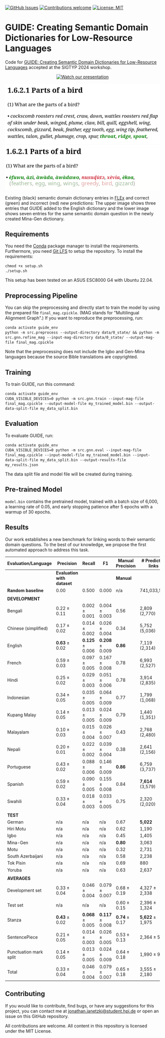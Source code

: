 [![GitHub Issues](https://img.shields.io/github/issues/flairNLP/flair.svg)](https://github.com/janetzki/GUIDE/issues)
[![Contributions welcome](https://img.shields.io/badge/contributions-welcome-brightgreen.svg)](CONTRIBUTING.md)
[![License: MIT](https://img.shields.io/badge/License-MIT-brightgreen.svg)](https://opensource.org/licenses/MIT)

# GUIDE: Creating Semantic Domain Dictionaries for Low-Resource Languages

Code
for [GUIDE: Creating Semantic Domain Dictionaries for Low-Resource Languages](https://aclanthology.org/2024.sigtyp-1.2.pdf)
accepted at the SIGTYP 2024 workshop.

<div align="center">

[![Watch our presentation](https://lh3.googleusercontent.com/u/0/drive-viewer/AKGpihZ2_rMfB0ssG910V1hiqsVb_FAWHMq2D36ksQx-Hjm7hxZy3iJZ-zK_BSmGM0LpKsCe51EvWAwlqnkZtCWfqzuGMS5grA=w1920-h932)](https://youtu.be/iENx7nyr5cs)

</div>

![image](results/new_dictionary_entries_eng.png)
![image](results/new_dictionary_entries_gej.png)

Existing (black) semantic domain dictionary entries in [FLEx](https://software.sil.org/fieldworks/flex) and correct
(green) and incorrect (red) new predictions: The upper image shows three entries that GUIDE added to the English
dictionary and the lower
image shows seven entries for the same semantic domain question in the newly created Mina-Gen dictionary.


## Requirements

You need the [Conda](https://docs.conda.io/en/latest/) package manager to install the requirements.
Furthermore, you
need [Git LFS](https://docs.github.com/en/repositories/working-with-files/managing-large-files/installing-git-large-file-storage)
to setup the repository.
To install the requirements:

```setup
chmod +x setup.sh
./setup.sh
```

This setup has been tested on an ASUS
ESC8000 G4 with Ubuntu 22.04.

## Preprocessing Pipeline

You can skip the preprocessing and directly start to train the model by using the prepared file `final_mag.cpickle`.
(MAG stands for "Multilingual Alignment Graph".)
If you want to reproduce the preprocessing, run:

```preprocess
conda activate guide_env
python -m src.preprocess --output-directory data/0_state/ && python -m src.gnn.refine_mag --input-mag-directory data/0_state/ --output-mag-file final_mag.cpickle
```

Note that the preprocessing does not include the Igbo and Gen-Mina languages because the source Bible translations are
copyrighted.

## Training

To train GUIDE, run this command:

```train
conda activate guide_env
CUDA_VISIBLE_DEVICES=0 python -m src.gnn.train --input-mag-file final_mag.cpickle --output-model-file my_trained_model.bin --output-data-split-file my_data_split.bin
```

## Evaluation

To evaluate GUIDE, run:

```eval
conda activate guide_env
CUDA_VISIBLE_DEVICES=0 python -m src.gnn.eval --input-mag-file final_mag.cpickle --input-model-file my_trained_model.bin --input-data-split-file my_data_split.bin --output-results-file my_results.json
```

The data split file and model file will be created during training.

## Pre-trained Model

`model.bin` contains the pretrained model, trained with a batch size of 6,000, a learning rate of 0.05, and early
stopping patience after 5 epochs with a warmup of 30 epochs.

## Results

Our work establishes a new benchmark for linking words to their semantic domain questions. To the best of our knowledge,
we propose the first automated approach to address this task.

| **Evaluation/Language** | **Precision**               | **Recall**        | **F1**            | **Manual Precision** | **# Predicted links** |
|-------------------------|-----------------------------|-------------------|-------------------|----------------------|-----------------------|
|                         | **Evaluation with dataset** |                   |                   | **Manual**           |                       |
| **Random baseline**     | 0.00                        | 0.500             | 0.000             | n/a                  | 741,033,563           |
|                         |                             |                   |                   |                      |                       |
| **DEVELOPMENT**         |                             |                   |                   |                      |                       |
| Bengali                 | 0.22 ± 0.11                 | 0.002 ± 0.001     | 0.004 ± 0.003     | 0.56                 | 2,809 (2,770)         |
| Chinese (simplified)    | 0.17 ± 0.02                 | 0.014 ± 0.002     | 0.026 ± 0.004     | 0.34                 | 5,752 (5,036)         |
| English                 | **0.63** ± 0.02             | **0.125** ± 0.006 | **0.208** ± 0.009 | **0.86**             | 7,119 (2,314)         |
| French                  | 0.59 ± 0.03                 | 0.097 ± 0.005     | 0.167 ± 0.008     | 0.78                 | 6,993 (2,527)         |
| Hindi                   | 0.25 ± 0.02                 | 0.029 ± 0.003     | 0.051 ± 0.006     | 0.78                 | 3,914 (2,835)         |
| Indonesian              | 0.34 ± 0.05                 | 0.035 ± 0.005     | 0.064 ± 0.009     | 0.77                 | 1,799 (1,068)         |
| Kupang Malay            | 0.14 ± 0.05                 | 0.013 ± 0.005     | 0.024 ± 0.009     | 0.79                 | 1,440 (1,351)         |
| Malayalam               | 0.10 ± 0.03                 | 0.015 ± 0.004     | 0.026 ± 0.007     | 0.43                 | 2,768 (2,480)         |
| Nepali                  | 0.20 ± 0.01                 | 0.022 ± 0.002     | 0.039 ± 0.004     | 0.38                 | 2,641 (2,156)         |
| Portuguese              | 0.43 ± 0.02                 | 0.088 ± 0.006     | 0.146 ± 0.009     | **0.86**             | 6,759 (3,737)         |
| Spanish                 | 0.59 ± 0.02                 | 0.090 ± 0.005     | 0.155 ± 0.008     | 0.84                 | **7,614** (3,579)     |
| Swahili                 | 0.33 ± 0.04                 | 0.018 ± 0.003     | 0.033 ± 0.005     | 0.75                 | 2,320 (2,020)         |
|                         |                             |                   |                   |                      |                       |
| **TEST**                |                             |                   |                   |                      |                       |
| German                  | n/a                         | n/a               | n/a               | 0.67                 | **5,022**             |
| Hiri Motu               | n/a                         | n/a               | n/a               | 0.62                 | 1,190                 |
| Igbo                    | n/a                         | n/a               | n/a               | 0.45                 | 1,405                 |
| Mina-Gen                | n/a                         | n/a               | n/a               | **0.80**             | 3,063                 |
| Motu                    | n/a                         | n/a               | n/a               | 0.32                 | 2,731                 |
| South Azerbaijani       | n/a                         | n/a               | n/a               | 0.58                 | 2,238                 |
| Tok Pisin               | n/a                         | n/a               | n/a               | 0.69                 | 880                   |
| Yoruba                  | n/a                         | n/a               | n/a               | 0.63                 | 2,637                 |
|                         |                             |                   |                   |                      |                       |
| **AVERAGES**            |                             |                   |                   |                      |                       |
| Development set         | 0.33 ± 0.04                 | 0.046 ± 0.004     | 0.079 ± 0.007     | 0.68 ± 0.19          | 4,327 ± 2,338         |
| Test set                | n/a                         | n/a               | n/a               | 0.60 ± 0.15          | 2,396 ± 1,324         |
| Stanza                  | **0.43** ± 0.02             | **0.068** ± 0.005 | **0.117** ± 0.008 | **0.74** ± 0.17      | **5,622** ± 1,975     |
| SentencePiece           | 0.21 ± 0.05                 | 0.014 ± 0.003     | 0.026 ± 0.005     | 0.53 ± 0.13          | 2,364 ± 524           |
| Punctuation mark split  | 0.14 ± 0.05                 | 0.013 ± 0.005     | 0.024 ± 0.009     | 0.64 ± 0.18          | 1,990 ± 927           |
| Total                   | 0.33 ± 0.04                 | 0.046 ± 0.004     | 0.079 ± 0.007     | 0.65 ± 0.18          | 3,555 ± 2,180         |

## Contributing

If you would like to contribute, find bugs, or have any suggestions for this project, you can contact me
at [jonathan.janetzki@student.hpi.de](mailto:jonathan.janetzki@student.hpi.de) or open an issue on this GitHub
repository.

All contributions are welcome. All content in this repository is licensed under the MIT License.